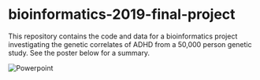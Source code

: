 # bioinformatics-2019-final-project

This repository contains the code and data for a bioinformatics project investigating the genetic correlates of ADHD from a 50,000 person genetic study. See the poster below for a summary.


![Powerpoint](https://i.ibb.co/xj11vRx/Slide1.png)
